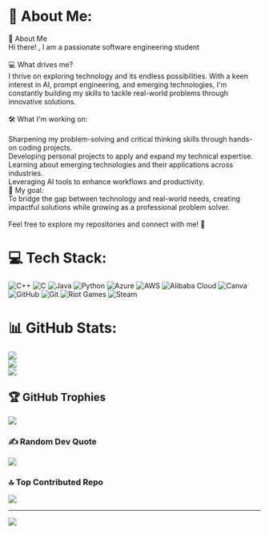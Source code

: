 
# 💫 About Me:
👋 About Me<br>Hi there!  , I am a passionate software engineering student<br><br>💻 What drives me?<br>I thrive on exploring technology and its endless possibilities. With a keen interest in AI, prompt engineering, and emerging technologies, I'm constantly building my skills to tackle real-world problems through innovative solutions.<br><br>🛠 What I'm working on:<br><br>Sharpening my problem-solving and critical thinking skills through hands-on coding projects.<br>Developing personal projects to apply and expand my technical expertise.<br>Learning about emerging technologies and their applications across industries.<br>Leveraging AI tools to enhance workflows and productivity.<br>🎯 My goal:<br>To bridge the gap between technology and real-world needs, creating impactful solutions while growing as a professional problem solver.<br><br>Feel free to explore my repositories and connect with me! 🚀



# 💻 Tech Stack:
![C++](https://img.shields.io/badge/c++-%2300599C.svg?style=for-the-badge&logo=c%2B%2B&logoColor=white) ![C](https://img.shields.io/badge/c-%2300599C.svg?style=for-the-badge&logo=c&logoColor=white) ![Java](https://img.shields.io/badge/java-%23ED8B00.svg?style=for-the-badge&logo=openjdk&logoColor=white) ![Python](https://img.shields.io/badge/python-3670A0?style=for-the-badge&logo=python&logoColor=ffdd54) ![Azure](https://img.shields.io/badge/azure-%230072C6.svg?style=for-the-badge&logo=microsoftazure&logoColor=white) ![AWS](https://img.shields.io/badge/AWS-%23FF9900.svg?style=for-the-badge&logo=amazon-aws&logoColor=white) ![Alibaba Cloud](https://img.shields.io/badge/AlibabaCloud-%23FF6701.svg?style=for-the-badge&logo=alibabacloud&logoColor=white) ![Canva](https://img.shields.io/badge/Canva-%2300C4CC.svg?style=for-the-badge&logo=Canva&logoColor=white) ![GitHub](https://img.shields.io/badge/github-%23121011.svg?style=for-the-badge&logo=github&logoColor=white) ![Git](https://img.shields.io/badge/git-%23F05033.svg?style=for-the-badge&logo=git&logoColor=white) ![Riot Games](https://img.shields.io/badge/riotgames-D32936.svg?style=for-the-badge&logo=riotgames&logoColor=white) ![Steam](https://img.shields.io/badge/steam-%23000000.svg?style=for-the-badge&logo=steam&logoColor=white)
# 📊 GitHub Stats:
![](https://github-readme-stats.vercel.app/api?username=ronin-tn&theme=dark&hide_border=false&include_all_commits=false&count_private=false)<br/>
![](https://github-readme-streak-stats.herokuapp.com/?user=ronin-tn&theme=dark&hide_border=false)<br/>
![](https://github-readme-stats.vercel.app/api/top-langs/?username=ronin-tn&theme=dark&hide_border=false&include_all_commits=false&count_private=false&layout=compact)

## 🏆 GitHub Trophies
![](https://github-profile-trophy.vercel.app/?username=ronin-tn&theme=radical&no-frame=false&no-bg=true&margin-w=4)

### ✍️ Random Dev Quote
![](https://quotes-github-readme.vercel.app/api?type=horizontal&theme=radical)

### 🔝 Top Contributed Repo
![](https://github-contributor-stats.vercel.app/api?username=ronin-tn&limit=5&theme=dark&combine_all_yearly_contributions=true)

---
[![](https://visitcount.itsvg.in/api?id=ronin-tn&icon=0&color=0)](https://visitcount.itsvg.in)

<!-- Proudly created with GPRM ( https://gprm.itsvg.in ) -->
